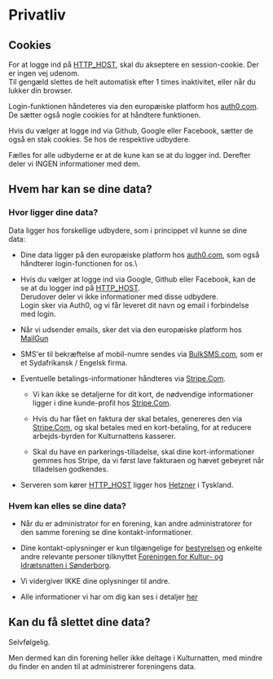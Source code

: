 # Privatliv




## Cookies
For at logge ind på [HTTP_HOST](https://HTTP_HOST), skal du akseptere en session-cookie. Der er ingen vej udenom.\
        Til gengæld slettes de helt automatisk efter 1 times inaktivitet, eller når du lukker din browser.

Login-funktionen håndeteres via den europæiske platform hos [auth0.com](https://auth0.com). De sætter også nogle cookies for at håndtere funktionen.

Hvis du vælger at logge ind via Github, Google eller Facebook, sætter de også en stak cookies. Se hos de respektive udbydere.

Fælles for alle udbyderne er at de kune kan se at du logger ind. Derefter deler vi INGEN informationer med dem.





## Hvem har kan se dine data?




### Hvor ligger dine data?
Data ligger hos forskellige udbydere, som i princippet vil kunne se dine data:

* Dine data ligger på den europæiske platform hos [auth0.com](https://auth0.com), som også håndterer login-functionen for os.\

* Hvis du vælger at logge ind via Google, Github eller Facebook, kan de se at du logger ind på [HTTP_HOST](https://HTTP_HOST).\
        Derudover deler vi ikke informationer med disse udbydere.\
        Login sker via Auth0, og vi får leveret dit navn og email i forbindelse med login.

* Når vi udsender emails, sker det via den europæiske platform hos [MailGun](https://mailgin.com)

* SMS'er til bekræftelse af mobil-numre sendes via [BulkSMS.com](https://bulksms.com), som er et Sydafrikansk / Engelsk firma.

* Eventuelle betalings-informationer håndteres via [Stripe.Com](https://stripe.com).

  * Vi kan ikke se detaljerne for dit kort, de nødvendige informationer ligger i dine kunde-profil hos [Stripe.Com](https://stripe.com). 

  * Hvis du har fået en faktura der skal betales, genereres den via [Stripe.Com](https://stripe.com), og skal betales med en kort-betaling, for at reducere arbejds-byrden for Kulturnattens kasserer.

  * Skal du have en parkerings-tilladelse, skal dine kort-informationer gemmes hos Stripe, da vi først lave fakturaen og hævet gebeyret når  tilladelsen godkendes.

* Serveren som kører [HTTP_HOST](https://HTTP_HOST) ligger hos [Hetzner](https://hetzner.cloud) i Tyskland.





### Hvem kan elles se dine data?

* Når du er administrator for en forening, kan andre administratorer for den samme forening se dine kontakt-informationer.

* Dine kontakt-oplysninger er kun tilgængelige for [bestyrelsen](https://kulturnatten6400.dk/bestyrelsen/)
og enkelte andre relevante personer tilknyttet [Foreningen for Kultur- og Idrætsnatten i Sønderborg](https://kulturnatten6400.dk/bestyrelsen/).

* Vi vidergiver IKKE dine oplysninger til andre.

* Alle informationer vi har om dig kan ses i detaljer [her](/dine-data)





## Kan du få slettet dine data?
Selvfølgelig.

Men dermed kan din forening heller ikke deltage i Kulturnatten, med mindre du finder en anden til at administrerer foreningens data.
